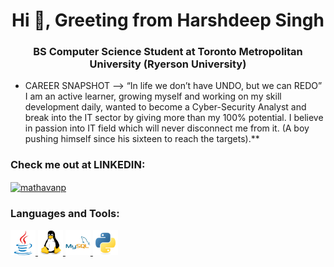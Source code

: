 <h1 align="center">Hi 👋, Greeting from Harshdeep Singh </h1>
<h3 align="center">BS Computer Science Student at Toronto Metropolitan University (Ryerson University)</h3>


- CAREER SNAPSHOT --> “In life we don’t have UNDO, but we can REDO” I am an active learner, growing myself and working on my skill development daily, wanted to become a Cyber-Security Analyst and break into the IT sector by giving more than my 100% potential. I believe in passion into IT field which will never disconnect me from it. (A boy pushing himself since his sixteen to reach the targets).**


<h3 align="left">Check me out at LINKEDIN:</h3>
<p align="left">
<a href="https://www.linkedin.com/in/harshdeep-singh-047140253" target="blank"><img align="center" src="https://raw.githubusercontent.com/rahuldkjain/github-profile-readme-generator/master/src/images/icons/Social/linked-in-alt.svg" alt="mathavanp" height="30" width="40" /></a>
</p>

<h3 align="left">Languages and Tools:</h3>
<p align="left"> </a> <a href="https://www.java.com" target="_blank" rel="noreferrer"> <img src="https://raw.githubusercontent.com/devicons/devicon/master/icons/java/java-original.svg" alt="java" width="40" height="40"/> </a> <a href="https://www.linux.org/" target="_blank" rel="noreferrer"> <img src="https://raw.githubusercontent.com/devicons/devicon/master/icons/linux/linux-original.svg" alt="linux" width="40" height="40"/> </a> <a href="https://www.mysql.com/" target="_blank" rel="noreferrer"> <img src="https://raw.githubusercontent.com/devicons/devicon/master/icons/mysql/mysql-original-wordmark.svg" alt="mysql" width="40" height="40"/> </a> <a href="https://www.python.org" target="_blank" rel="noreferrer"> <img src="https://raw.githubusercontent.com/devicons/devicon/master/icons/python/python-original.svg" alt="python" width="40" height="40"/> </a> </p>
 
